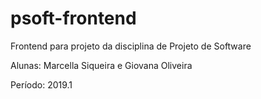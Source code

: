 # psoft-frontend
Frontend para projeto da disciplina de Projeto de Software

Alunas: Marcella Siqueira e Giovana Oliveira

Período: 2019.1
